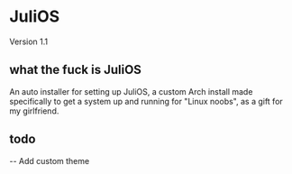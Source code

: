 # JuliOS

Version 1.1

## what the fuck is JuliOS

An auto installer for setting up JuliOS, a custom Arch install made specifically to 
get a system up and running for "Linux noobs", as a gift for my girlfriend. 

## todo
-- Add custom theme
